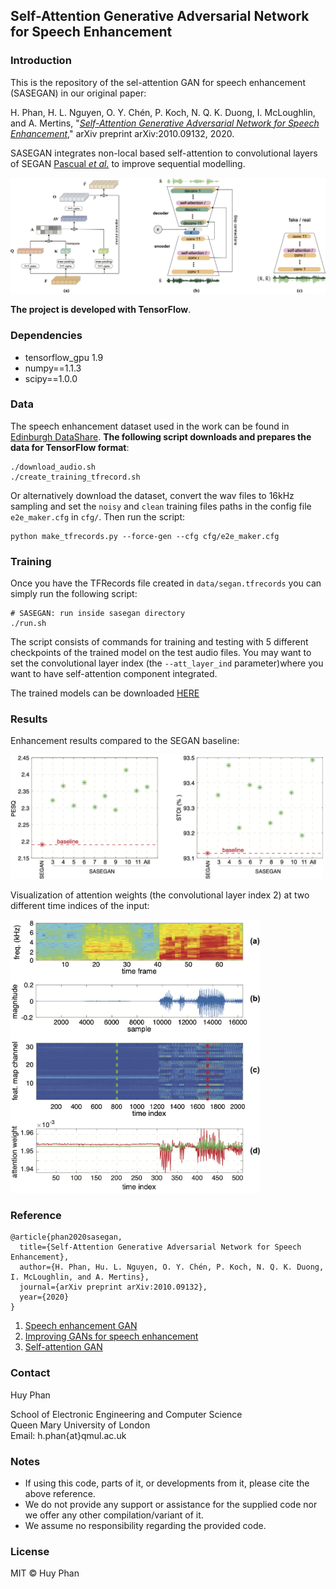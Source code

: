 ## Self-Attention Generative Adversarial Network for Speech Enhancement


### Introduction

This is the repository of the sel-attention GAN for speech enhancement (SASEGAN) in our original paper:

H. Phan, H. L. Nguyen, O. Y. Chén, P. Koch, N. Q. K. Duong, I. McLoughlin, and A. Mertins, "[_Self-Attention Generative Adversarial Network for Speech Enhancement_](https://arxiv.org/pdf/2010.09132)," arXiv preprint arXiv:2010.09132, 2020.

SASEGAN integrates non-local based self-attention to convolutional layers of SEGAN [Pascual _et al._](https://arxiv.org/abs/1703.09452) to improve sequential modelling. 

[//]: #![SASESEGAN](assets/sasegan.png)
<img src="assets/sasegan.png" alt="sasegan.png" width="800"/>


**The project is developed with TensorFlow**. 
### Dependencies

* tensorflow_gpu 1.9
* numpy==1.1.3
* scipy==1.0.0

### Data

The speech enhancement dataset used in the work can be found in [Edinburgh DataShare](http://datashare.is.ed.ac.uk/handle/10283/1942). **The following script downloads and prepares the data for TensorFlow format**:

```
./download_audio.sh
./create_training_tfrecord.sh
```

Or alternatively download the dataset, convert the wav files to 16kHz sampling and set the `noisy` and `clean` training files paths in the config file `e2e_maker.cfg` in `cfg/`. Then run the script:

```
python make_tfrecords.py --force-gen --cfg cfg/e2e_maker.cfg
```

### Training

Once you have the TFRecords file created in `data/segan.tfrecords` you can simply run the following script:

```
# SASEGAN: run inside sasegan directory
./run.sh
```
The script consists of commands for training and testing with 5 different checkpoints of the trained model on the test audio files. You may want to set the convolutional layer index (the `--att_layer_ind` parameter)where you want to have self-attention component integrated.

The trained models can be downloaded [HERE](https://zenodo.org/record/4288589)

### Results

Enhancement results compared to the SEGAN baseline:

[//]: #![results](assets/pesq_stoi.png)
<img src="assets/pesq_stoi.png" alt="pesq_stoi.png" width="500"/>

Visualization of attention weights (the convolutional layer index 2) at two different time indices of the input:

[//]: #![results](assets/attention_layer2.png)
<img src="assets/attention_layer2.png" alt="attention_layer2.png" width="400"/>


### Reference

```
@article{phan2020sasegan,
  title={Self-Attention Generative Adversarial Network for Speech Enhancement},
  author={H. Phan, Hu. L. Nguyen, O. Y. Chén, P. Koch, N. Q. K. Duong, I. McLoughlin, and A. Mertins},
  journal={arXiv preprint arXiv:2010.09132},
  year={2020}
}
```

1. [Speech enhancement GAN](https://github.com/santi-pdp/segan)
2. [Improving GANs for speech enhancement](https://github.com/pquochuy/idsegan)
2. [Self-attention GAN](https://github.com/brain-research/self-attention-gan)

### Contact

Huy Phan 

School of Electronic Engineering and Computer Science  
Queen Mary University of London  
Email: h.phan{at}qmul.ac.uk  

### Notes

* If using this code, parts of it, or developments from it, please cite the above reference.
* We do not provide any support or assistance for the supplied code nor we offer any other compilation/variant of it.
* We assume no responsibility regarding the provided code.


### License

MIT © Huy Phan
